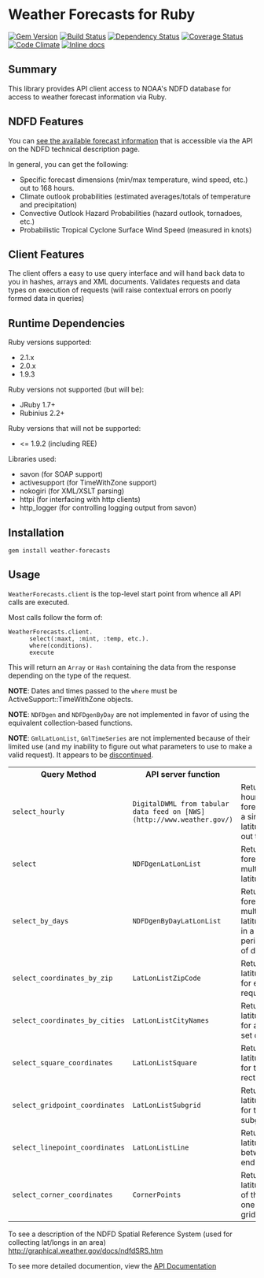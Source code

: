 # Weather Forecasts for Ruby

[![Gem Version](https://badge.fury.io/rb/weather-forecasts.svg)](http://badge.fury.io/rb/weather-forecasts)
[![Build Status](https://travis-ci.org/alakra/weather-forecasts.svg?branch=master)](https://travis-ci.org/alakra/weather-forecasts)
[![Dependency Status](https://gemnasium.com/alakra/weather-forecasts.png)](https://gemnasium.com/alakra/weather-forecasts)
[![Coverage Status](https://coveralls.io/repos/alakra/weather-forecasts/badge.png?branch=master)](https://coveralls.io/r/alakra/weather-forecasts?branch=master)
[![Code Climate](https://codeclimate.com/github/alakra/weather-forecasts.png)](https://codeclimate.com/github/alakra/weather-forecasts)
[![Inline docs](http://inch-ci.org/github/alakra/weather-forecasts.png)](http://inch-ci.org/github/alakra/weather-forecasts)

## Summary

This library provides API client access to NOAA's NDFD database
for access to weather forecast information via Ruby.

## NDFD Features

You can [see the available forecast information](http://www.nws.noaa.gov/ndfd/technical.htm#elements) that is accessible via the API on the NDFD technical description page.

In general, you can get the following:

  * Specific forecast dimensions (min/max temperature, wind speed, etc.) out to 168 hours.
  * Climate outlook probabilities (estimated averages/totals of temperature and precipitation)
  * Convective Outlook Hazard Probabilities (hazard outlook, tornadoes, etc.)
  * Probabilistic Tropical Cyclone Surface Wind Speed (measured in knots)

## Client Features

The client offers a easy to use query interface and will hand back data to you in hashes, arrays and XML documents.
Validates requests and data types on execution of requests (will raise contextual errors on poorly formed data in queries)

## Runtime Dependencies

Ruby versions supported:

  * 2.1.x
  * 2.0.x
  * 1.9.3

Ruby versions not supported (but will be):

  * JRuby 1.7+
  * Rubinius 2.2+

Ruby versions that will not be supported:

  * <= 1.9.2 (including REE)

Libraries used:

  * savon (for SOAP support)
  * activesupport (for TimeWithZone support)
  * nokogiri (for XML/XSLT parsing)
  * httpi (for interfacing with http clients)
  * http_logger (for controlling logging output from savon)

## Installation

    gem install weather-forecasts

## Usage

`WeatherForecasts.client` is the top-level start point from whence all API calls are executed.

Most calls follow the form of:

    WeatherForecasts.client.
          select(:maxt, :mint, :temp, etc.).
          where(conditions).
          execute

This will return an `Array` or `Hash` containing the data from the
response depending on the type of the request.

**NOTE**: Dates and times passed to the `where` must be
ActiveSupport::TimeWithZone objects.

**NOTE**: `NDFDgen` and `NDFDgenByDay` are not implemented in favor of
using the equivalent collection-based functions.

**NOTE**: `GmlLatLonList`, `GmlTimeSeries` are not implemented because
of their limited use (and my inability to figure out what parameters
to use to make a valid request).  It appears to be [discontinued](http://www.nws.noaa.gov/om/notification/tin10-59ending_wfs.htm).

<table>
  <tr>
    <th>Query Method</th>
    <th>API server function</th>
    <th>Description</th>
  </tr>
  <tr>
    <td><code>select_hourly</code></td>
    <td><code>DigitalDWML from tabular data feed on [NWS](http://www.weather.gov/)</code></td>
    <td>Returns a <code>Hash</code> of hourly (1-hour) forecast metrics for a single latitude/longitude out to 7 days.</td>
  </tr>
  <tr>
    <td><code>select</code></td>
    <td><code>NDFDgenLatLonList</code></td>
    <td>Returns a <code>Hash</code> of forecast metrics for multiple latitudes/longitudes.</td>
  </tr>
  <tr>
    <td><code>select_by_days</code></td>
    <td><code>NDFDgenByDayLatLonList</code></td>
    <td>Returns a <code>Hash</code> of forecast metrics for multiple latitudes/longitudes in a 24/12 hour period for a number of days.</td>
  </tr>
  <tr>
    <td><code>select_coordinates_by_zip</code></td>
    <td><code>LatLonListZipCode</code></td>
    <td>Returns a <code>Hash</code> of latitudes/longitudes for every zip code requested.</td>
  </tr>
  <tr>
    <td><code>select_coordinates_by_cities</code></td>
    <td><code>LatLonListCityNames</code></td>
    <td>Returns a <code>Hash</code> of latitudes/longitudes for a pre-defined set of cities.</td>
  </tr>
  <tr>
    <td><code>select_square_coordinates</code></td>
    <td><code>LatLonListSquare</code></td>
    <td>Returns a <code>Array</code> of latitudes/longitudes for the requested rectangular area.</td>
  </tr>
  <tr>
    <td><code>select_gridpoint_coordinates</code></td>
    <td><code>LatLonListSubgrid</code></td>
    <td>Returns a <code>Array</code> of latitudes/longitudes for the requested subgrid.</td>
  </tr>
  <tr>
    <td><code>select_linepoint_coordinates</code></td>
    <td><code>LatLonListLine</code></td>
    <td>Returns a <code>Array</code> of latitudes/longitudes between a start and end coordinate.</td>
  </tr>
  <tr>
    <td><code>select_corner_coordinates</code></td>
    <td><code>CornerPoints</code></td>
    <td>Returns a <code>Array</code> of latitudes/longitudes of the corners of one of the NDFD grids.</td>
  </tr>
</table>

To see a description of the NDFD Spatial Reference System (used for collecting lat/longs in an area)
http://graphical.weather.gov/docs/ndfdSRS.htm

To see more detailed documention, view the [API Documentation](http://rdoc.info/gems/weather-forecasts/frames)
